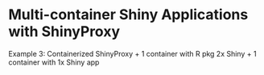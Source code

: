 # Multi-container Shiny Applications with ShinyProxy



Example 3: Containerized ShinyProxy + 1 container with R pkg 2x Shiny + 1 container with 1x Shiny app




